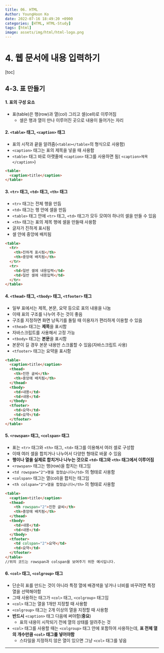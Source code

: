 ```yaml
---
title: 06. HTML
Author: YoungHoon Ko
date: 2022-07-16 18:49:20 +0900
categories: [HTML, HTML-Study]
tags: [html]
image: assets/img/html/html-logo.png
---
```


# 4. 웹 문서에 내용 입력하기

[toc]

## 4-3. 표 만들기

#### 1. 표의 구성 요소

- 표(table)은 행(row)과 열(col) 그리고 셀(cell)로 이루어짐
  - 셀은 행과 열이 만나 이루어진 곳으로 내용이 들어가는 자리

#### 2. `<table>` 태그,  `<caption>` 태그

- 표의 시작과 끝을 알려줌(`<table></table>`의 형식으로 사용함)
-  `<caption>` 태그는 표의 제목을 넣을 때 사용함
  -  `<table>` 태그 바로 아랫줄에  `<caption>` 태그를 사용하면 됨( `<caption>제목</caption>`)

~~~html
<table>
  <caption>title</caption>
</table>
~~~



#### 3.  `<tr>` 태그,  `<td>` 태그,  `<th>` 태그

-  `<tr>` 태그는 전체 행을 만듬
-  `<td>` 태그는 행 안에 셀을 만듬
-   `<table>` 태그 안에 `<tr>` 태그,  `<td>` 태그가 모두 모여야 하나의 셀을 만들 수 있음
-  `<th>` 태그는  표의 제목 행에 셀을 만들때 사용함
  - 글자가 진하게 표시됨
  - 셀 안에 중앙에 배치됨

~~~html
<table>
  <tr>
    <th>진하게 표시됨</th>
    <th>중앙에 배치됨</th>
  </tr>
  <tr>
    <td>일반 셀에 내용입력</td>
    <td>일반 셀에 내용입력</td>
  </tr>
</table>
~~~



#### 4.   `<thead>` 태그,   `<tbody>` 태그,   `<tfooter>` 태그

- 일부 표에서는 제목, 본문, 요약 등으로 표의 내용을 나눔
- 이때 표의 구조를 나누어 주는 것이 좋음
- 구조를 지정하면 화면 낭독기를 돌릴 때 이용자가 편리하게 이용할 수 있음
-  `<thead>` 태그는 **제목**을 표시함
  - 자바스크립트를 사용해서 고정 가능
-  `<tbody>` 태그는 **본문**을 표시함
  - 본문이 길 경우 본문 내용만 스크롤할 수 있음(자바스크립트 사용)
-  `<tfooter>` 태그는 요약을 표시함

~~~html
<table>
  <caption>title</caption>
  <thead>
    <th>진한 글씨</th>
    <th>중앙에 배치됨</th>
  </thead>
  <tbody>
    <td>내용</td>
    <td>내용</td>
  </tbody>
  <tfooter>
    <td>요약</td>
    <td>요약</td>
  </tfooter>
</table>
~~~



#### 5.  `<rowspan>` 태그,  `<colspan>` 태그

- 표는  `<tr>` 태그와  `<th>` 태그,  `<td>` 태그를 이용해서 여러 셀로 구성함
- 이때 여러 셀을 합치거나 나누어서 다양한 형태로 바꿀 수 있음
- **행이나 열을 실제로 합치거나 나누는 것으로  `<td>` 태그와  `<th>` 태그에서 이루어짐**
-  `<rowspan>` 태그는 행(row)을 합치는 태그임
  - `<td rowspan="2">행을 합쳤습니다</td>` 의 형태로 사용함
-  `<colspan>` 태그는 열(col)을 합치는 태그임
  - `<th colspan="2">열을 합쳤습니다</th>` 의 형태로 사용함

~~~html
<table>
  <caption>title</caption>
  <thead>
    <th rowspan="2">진한 글씨</th>
    <th>중앙에 배치됨</th>
  </thead>
  <tbody>
    <td>내용</td>
    <td>내용</td>
  </tbody>
  <tfooter>
    <td colspan="2">요약</td>
    <td>요약</td>
  </tfooter>
</table>
//위의 코드는 rowspan과 colspan을 보여주기 위한 예시입니다.
~~~



#### 6. `<col>` 태그,  `<colgroup>` 태그

- 단순히 표를 만드는 것이 아니라 특정 열에 배경색을 넣거나 너비를 바꾸려면 특정 열을 선택해야함
- 그때 사용하는 태그가  `<col>` 태그,  `<colgroup>` 태그임
- `<col>` 태그는 열을 1개만 지정할 때 사용함
-  `<colgroup>` 태그는 2개 이상의 열을 지정할 때 사용함
- **반드시** `<caption>` 태그 다음에 써야함(**중요**)
  - 표의 내용이 시작되기 전에 열의 상태를 알려주는 것
- `<col>` 태그를 사용할 때는  `<colgroup>` 태그 안에 포함하여 사용하는데,  **표 전체 열의 개수만큼  `<col>` 태그를 넣어야함**
  - 스타일을 지정하지 않은 열이 있으면 그냥  `<col>` 태그를 넣음

<hr />

